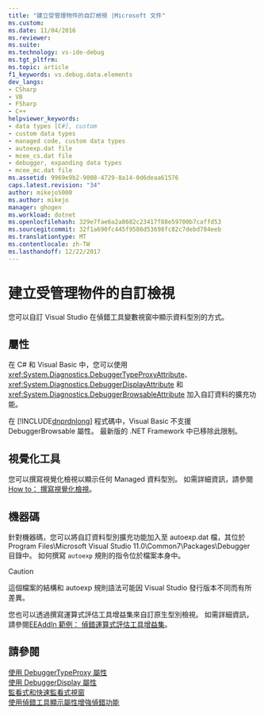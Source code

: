 ```yaml
---
title: "建立受管理物件的自訂檢視 |Microsoft 文件"
ms.custom: 
ms.date: 11/04/2016
ms.reviewer: 
ms.suite: 
ms.technology: vs-ide-debug
ms.tgt_pltfrm: 
ms.topic: article
f1_keywords: vs.debug.data.elements
dev_langs:
- CSharp
- VB
- FSharp
- C++
helpviewer_keywords:
- data types [C#], custom
- custom data types
- managed code, custom data types
- autoexp.dat file
- mcee_cs.dat file
- debugger, expanding data types
- mcee_mc.dat file
ms.assetid: 9969e9b2-9008-4729-8a14-0d6deaa61576
caps.latest.revision: "34"
author: mikejo5000
ms.author: mikejo
manager: ghogen
ms.workload: dotnet
ms.openlocfilehash: 329e7fae6a2a8682c23417f88e59700b7caffd53
ms.sourcegitcommit: 32f1a690fc445f9586d53698fc82c7debd784eeb
ms.translationtype: MT
ms.contentlocale: zh-TW
ms.lasthandoff: 12/22/2017
---
```

# <a name="create-custom-views-of-managed-objects"></a>建立受管理物件的自訂檢視
您可以自訂 Visual Studio 在偵錯工具變數視窗中顯示資料型別的方式。  
  
## <a name="attributes"></a>屬性  
 在 C# 和 Visual Basic 中，您可以使用 <xref:System.Diagnostics.DebuggerTypeProxyAttribute>、<xref:System.Diagnostics.DebuggerDisplayAttribute> 和 <xref:System.Diagnostics.DebuggerBrowsableAttribute> 加入自訂資料的擴充功能。  
  
 在 [!INCLUDE[dnprdnlong](../code-quality/includes/dnprdnlong_md.md)] 程式碼中，Visual Basic 不支援 DebuggerBrowsable 屬性。 最新版的 .NET Framework 中已移除此限制。  
  
## <a name="visualizers"></a>視覺化工具  
 您可以撰寫視覺化檢視以顯示任何 Managed 資料型別。 如需詳細資訊，請參閱[How to： 撰寫視覺化檢視](../debugger/how-to-write-a-visualizer.md)。  
  
## <a name="native-code"></a>機器碼  
 針對機器碼，您可以將自訂資料型別擴充功能加入至 autoexp.dat 檔，其位於 Program Files\Microsoft Visual Studio 11.0\Common7\Packages\Debugger 目錄中。 如何撰寫 `autoexp` 規則的指令位於檔案本身中。  
  
> [!CAUTION]
>  這個檔案的結構和 autoexp 規則語法可能因 Visual Studio 發行版本不同而有所差異。  
  
 您也可以透過撰寫運算式評估工具增益集來自訂原生型別檢視。 如需詳細資訊，請參閱[EEAddIn 範例： 偵錯運算式評估工具增益集](http://msdn.microsoft.com/en-us/d4f6b068-c812-45bc-9ec0-7e0363c4bb9e)。  
  
## <a name="see-also"></a>請參閱  
 [使用 DebuggerTypeProxy 屬性](../debugger/using-debuggertypeproxy-attribute.md)   
 [使用 DebuggerDisplay 屬性](../debugger/using-the-debuggerdisplay-attribute.md)   
 [監看式和快速監看式視窗](../debugger/watch-and-quickwatch-windows.md)   
 [使用偵錯工具顯示屬性增強偵錯功能](/dotnet/framework/debug-trace-profile/enhancing-debugging-with-the-debugger-display-attributes)